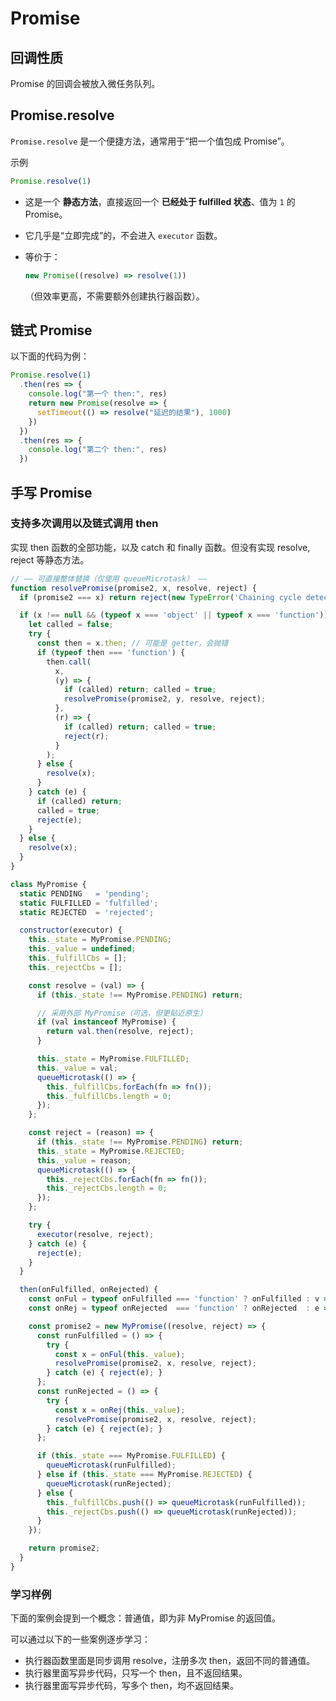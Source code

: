 # Promise

## 回调性质

Promise 的回调会被放入微任务队列。

## Promise.resolve

`Promise.resolve` 是一个便捷方法，通常用于“把一个值包成 Promise”。

示例

```js
Promise.resolve(1)
```

* 这是一个 **静态方法**，直接返回一个 **已经处于 fulfilled 状态**、值为 `1` 的 Promise。
* 它几乎是“立即完成”的，不会进入 `executor` 函数。
* 等价于：

  ```js
  new Promise((resolve) => resolve(1))
  ```

  （但效率更高，不需要额外创建执行器函数）。

## 链式 Promise

以下面的代码为例：

```js
Promise.resolve(1)
  .then(res => {
    console.log("第一个 then:", res)
    return new Promise(resolve => {
      setTimeout(() => resolve("延迟的结果"), 1000)
    })
  })
  .then(res => {
    console.log("第二个 then:", res)
  })
```

## 手写 Promise

### 支持多次调用以及链式调用 then

实现 then 函数的全部功能，以及 catch 和 finally 函数。但没有实现 resolve, reject 等静态方法。

```js
// —— 可直接整体替换（仅使用 queueMicrotask） ——
function resolvePromise(promise2, x, resolve, reject) {
  if (promise2 === x) return reject(new TypeError('Chaining cycle detected'));

  if (x !== null && (typeof x === 'object' || typeof x === 'function')) {
    let called = false;
    try {
      const then = x.then; // 可能是 getter，会抛错
      if (typeof then === 'function') {
        then.call(
          x,
          (y) => {
            if (called) return; called = true;
            resolvePromise(promise2, y, resolve, reject);
          },
          (r) => {
            if (called) return; called = true;
            reject(r);
          }
        );
      } else {
        resolve(x);
      }
    } catch (e) {
      if (called) return;
      called = true;
      reject(e);
    }
  } else {
    resolve(x);
  }
}

class MyPromise {
  static PENDING   = 'pending';
  static FULFILLED = 'fulfilled';
  static REJECTED  = 'rejected';

  constructor(executor) {
    this._state = MyPromise.PENDING;
    this._value = undefined;
    this._fulfillCbs = [];
    this._rejectCbs = [];

    const resolve = (val) => {
      if (this._state !== MyPromise.PENDING) return;

      // 采用外部 MyPromise（可选，但更贴近原生）
      if (val instanceof MyPromise) {
        return val.then(resolve, reject);
      }

      this._state = MyPromise.FULFILLED;
      this._value = val;
      queueMicrotask(() => {
        this._fulfillCbs.forEach(fn => fn());
        this._fulfillCbs.length = 0;
      });
    };

    const reject = (reason) => {
      if (this._state !== MyPromise.PENDING) return;
      this._state = MyPromise.REJECTED;
      this._value = reason;
      queueMicrotask(() => {
        this._rejectCbs.forEach(fn => fn());
        this._rejectCbs.length = 0;
      });
    };

    try {
      executor(resolve, reject);
    } catch (e) {
      reject(e);
    }
  }

  then(onFulfilled, onRejected) {
    const onFul = typeof onFulfilled === 'function' ? onFulfilled : v => v;
    const onRej = typeof onRejected  === 'function' ? onRejected  : e => { throw e; };

    const promise2 = new MyPromise((resolve, reject) => {
      const runFulfilled = () => {
        try {
          const x = onFul(this._value);
          resolvePromise(promise2, x, resolve, reject);
        } catch (e) { reject(e); }
      };
      const runRejected = () => {
        try {
          const x = onRej(this._value);
          resolvePromise(promise2, x, resolve, reject);
        } catch (e) { reject(e); }
      };

      if (this._state === MyPromise.FULFILLED) {
        queueMicrotask(runFulfilled);
      } else if (this._state === MyPromise.REJECTED) {
        queueMicrotask(runRejected);
      } else {
        this._fulfillCbs.push(() => queueMicrotask(runFulfilled));
        this._rejectCbs.push(() => queueMicrotask(runRejected));
      }
    });

    return promise2;
  }
}
```

### 学习样例

下面的案例会提到一个概念：普通值，即为非 MyPromise 的返回值。

可以通过以下的一些案例逐步学习：

* 执行器函数里面是同步调用 resolve，注册多次 then，返回不同的普通值。
* 执行器里面写异步代码，只写一个 then，且不返回结果。
* 执行器里面写异步代码，写多个 then，均不返回结果。
